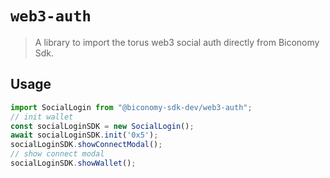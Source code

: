 # `web3-auth`

> A library to import the torus web3 social auth directly from Biconomy Sdk.

## Usage

```ts
import SocialLogin from "@biconomy-sdk-dev/web3-auth";
// init wallet
const socialLoginSDK = new SocialLogin();
await socialLoginSDK.init('0x5');
socialLoginSDK.showConnectModal();
// show connect modal
socialLoginSDK.showWallet();
```
